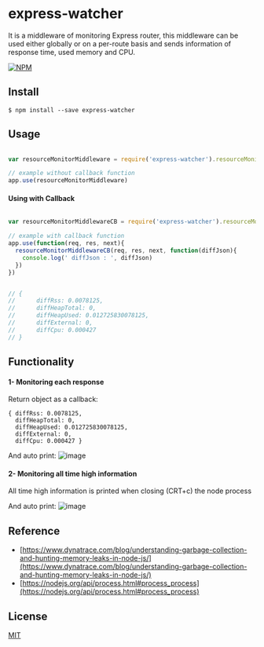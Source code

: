 # express-watcher

It is a middleware of monitoring Express router, this middleware can be used either globally or on a per-route basis and sends information of response time, used memory and CPU.

[![NPM](https://nodei.co/npm/express-watcher.png?downloads=true&downloadRank=true)](https://www.npmjs.com/package/express-watcher)


## Install

```
$ npm install --save express-watcher
```

## Usage

```js

var resourceMonitorMiddleware = require('express-watcher').resourceMonitorMiddleware

// example without callback function
app.use(resourceMonitorMiddleware)

```


#### Using with Callback
```js

var resourceMonitorMiddlewareCB = require('express-watcher').resourceMonitorMiddlewareCB

// example with callback function
app.use(function(req, res, next){
  resourceMonitorMiddlewareCB(req, res, next, function(diffJson){
    console.log(' diffJson : ', diffJson)
  })
})


// { 
//      diffRss: 0.0078125,
//      diffHeapTotal: 0,
//      diffHeapUsed: 0.012725830078125,
//      diffExternal: 0,
//      diffCpu: 0.000427 
// }
```



## Functionality

#### 1- Monitoring each response 
Return object as a callback:
```
{ diffRss: 0.0078125,
  diffHeapTotal: 0,
  diffHeapUsed: 0.012725830078125,
  diffExternal: 0,
  diffCpu: 0.000427 }
```

And auto print:
![image](https://user-images.githubusercontent.com/5538753/27582174-97f9d326-5b62-11e7-9cd4-862eb4f897cb.png)




#### 2- Monitoring all time high information
All time high information is printed when closing (CRT+c) the node process

And auto print:
![image](https://user-images.githubusercontent.com/5538753/27582293-00daced6-5b63-11e7-8d39-149177159f1d.png)


## Reference
 - [https://www.dynatrace.com/blog/understanding-garbage-collection-and-hunting-memory-leaks-in-node-js/](https://www.dynatrace.com/blog/understanding-garbage-collection-and-hunting-memory-leaks-in-node-js/)
 - [https://nodejs.org/api/process.html#process_process](https://nodejs.org/api/process.html#process_process)



## License


[MIT](http://vjpr.mit-license.org)
